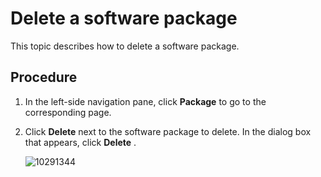 Delete a software package
==============================================

This topic describes how to delete a software package.

Procedure
------------------------------

1. In the left-side navigation pane, click **Package** to go to the corresponding page.

2. Click **Delete** next to the software package to delete. In the dialog box that appears, click **Delete** .

   ![10291344](https://help-static-aliyun-doc.aliyuncs.com/assets/img/en-US/7024306461/p345721.png)

